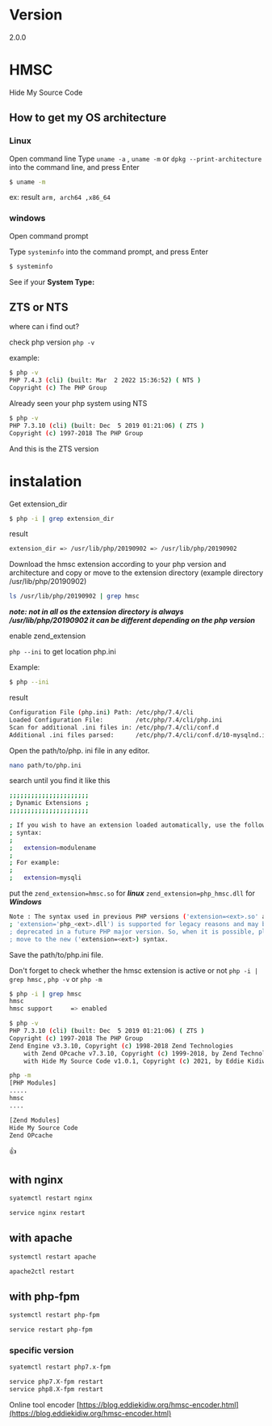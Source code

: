 # Version
 2.0.0
# HMSC
 Hide My Source Code
## How to get my OS architecture

### Linux
Open command line
Type `uname -a` , `uname -m` or 
 `dpkg --print-architecture` into the command line, and press Enter

```bash
$ uname -m
```
ex: result `arm, arch64 ,x86_64`


### windows
Open command prompt

Type `systeminfo` into the command prompt, and press Enter


```bash
$ systeminfo
```
See if your **System Type:**

## ZTS or NTS

where can i find out?

check php version `php -v`

example:
```bash
$ php -v
PHP 7.4.3 (cli) (built: Mar  2 2022 15:36:52) ( NTS )
Copyright (c) The PHP Group
```
Already seen your php system using NTS

```bash
$ php -v
PHP 7.3.10 (cli) (built: Dec  5 2019 01:21:06) ( ZTS )
Copyright (c) 1997-2018 The PHP Group
```
And this is the ZTS version

# instalation
Get extension_dir
```bash
$ php -i | grep extension_dir
```
result
```bash
extension_dir => /usr/lib/php/20190902 => /usr/lib/php/20190902
```
Download the hmsc extension according to your php version and architecture and copy or move to the extension directory (example directory /usr/lib/php/20190902)



```bash
ls /usr/lib/php/20190902 | grep hmsc
```
***note: not in all os the extension directory is always /usr/lib/php/20190902 it can be different depending on the php version***

enable zend_extension

`php --ini` to get location php.ini

Example:
```bash
$ php --ini
```
result
```bash
Configuration File (php.ini) Path: /etc/php/7.4/cli
Loaded Configuration File:         /etc/php/7.4/cli/php.ini
Scan for additional .ini files in: /etc/php/7.4/cli/conf.d
Additional .ini files parsed:      /etc/php/7.4/cli/conf.d/10-mysqlnd.ini,
```

Open the path/to/php. ini file in any editor.
```bash
nano path/to/php.ini
```
search until you find it like this

```bash
;;;;;;;;;;;;;;;;;;;;;;
; Dynamic Extensions ;
;;;;;;;;;;;;;;;;;;;;;;

; If you wish to have an extension loaded automatically, use the following
; syntax:
;
;   extension=modulename
;
; For example:
;
;   extension=mysqli
```
put the `zend_extension=hmsc.so` for ***linux***  `zend_extension=php_hmsc.dll` for ***Windows***

```bash
Note : The syntax used in previous PHP versions ('extension=<ext>.so' and
; 'extension='php_<ext>.dll') is supported for legacy reasons and may be
; deprecated in a future PHP major version. So, when it is possible, please
; move to the new ('extension=<ext>) syntax.
```
Save the path/to/php.ini file.

Don't forget to check whether the hmsc extension is active or not `php -i | grep hmsc` , `php -v` or `php -m`

```bash
$ php -i | grep hmsc
hmsc
hmsc support     => enabled
```
```bash
$ php -v
PHP 7.3.10 (cli) (built: Dec  5 2019 01:21:06) ( ZTS )
Copyright (c) 1997-2018 The PHP Group
Zend Engine v3.3.10, Copyright (c) 1998-2018 Zend Technologies
    with Zend OPcache v7.3.10, Copyright (c) 1999-2018, by Zend Technologies
    with Hide My Source Code v1.0.1, Copyright (c) 2021, by Eddie Kidiw
```

```bash
php -m
[PHP Modules]
.....
hmsc
....

[Zend Modules]
Hide My Source Code
Zend OPcache
```

:+1: 
## with nginx
```bash
syatemctl restart nginx
```
```bash
service nginx restart
```
## with apache
```bash
systemctl restart apache
```
```bash
apache2ctl restart
```
## with php-fpm
```bash
systemctl restart php-fpm
```
```bash
service restart php-fpm
```
### specific version
```bash
syatemctl restart php7.x-fpm
```
```bash
service php7.X-fpm restart
service php8.X-fpm restart
```


Online tool encoder
[https://blog.eddiekidiw.org/hmsc-encoder.html](https://blog.eddiekidiw.org/hmsc-encoder.html)

